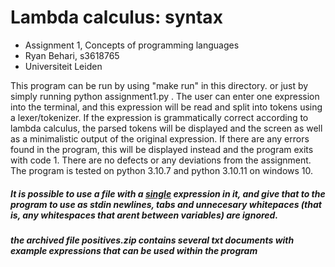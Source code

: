 # Lambda calculus: syntax
- Assignment 1, Concepts of programming languages
- Ryan Behari, s3618765
- Universiteit Leiden

This program can be run by using "make run" in this directory. or just by simply running 
python assignment1.py . The user can enter one expression into the terminal, and this
expression will be read and split into tokens using a lexer/tokenizer. If the expression
is grammatically correct according to lambda calculus, the parsed tokens will be displayed
and the screen as well as a minimalistic output of the original expression. If there are any
errors found in the program, this will be displayed instead and the program exits with code 1.
There are no defects or any deviations from the assignment. The program is tested on python 3.10.7
and python 3.10.11 on windows 10.

##### It is possible to use a file with a <u>single</u> expression in it, and give that to the program to use as stdin newlines, tabs and unnecesary whitepaces (that is, any whitespaces that arent between variables) are ignored.

##### the archived file positives.zip contains several txt documents with example expressions that can be used within the program


